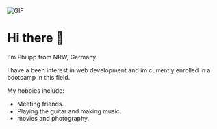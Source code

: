 ![GIF](https://media.giphy.com/media/3o6ZtpxSZbQRRnwCKQ/giphy.gif)

# Hi there 👋

I'm Philipp from NRW, Germany. 

I have a been interest in web development and im currently enrolled in a bootcamp in this field.

My hobbies include:

- Meeting friends.
- Playing the guitar and making music.
- movies and photography.

